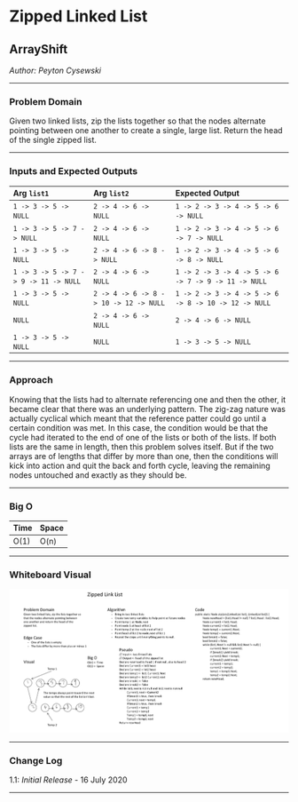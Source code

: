 # Zipped Linked List

## ArrayShift
*Author: Peyton Cysewski*

---

### Problem Domain

Given two linked lists, zip the lists together so that the nodes alternate pointing between one another to create a single, large list. Return the head of the single zipped list.

---

### Inputs and Expected Outputs

| Arg ```list1``` | Arg ```list2``` | Expected Output |
| :----------- | :----------- | :----------- |
| ```1 -> 3 -> 5 -> NULL``` | ```2 -> 4 -> 6 -> NULL``` | ```1 -> 2 -> 3 -> 4 -> 5 -> 6 -> NULL``` |
| ```1 -> 3 -> 5 -> 7 -> NULL``` | ```2 -> 4 -> 6 -> NULL``` | ```1 -> 2 -> 3 -> 4 -> 5 -> 6 -> 7 -> NULL``` |
| ```1 -> 3 -> 5 -> NULL``` | ```2 -> 4 -> 6 -> 8 -> NULL``` | ```1 -> 2 -> 3 -> 4 -> 5 -> 6 -> 8 -> NULL``` |
| ```1 -> 3 -> 5 -> 7 -> 9 -> 11 -> NULL``` | ```2 -> 4 -> 6 -> NULL``` | ```1 -> 2 -> 3 -> 4 -> 5 -> 6 -> 7 -> 9 -> 11 -> NULL``` |
| ```1 -> 3 -> 5 -> NULL``` | ```2 -> 4 -> 6 -> 8 -> 10 -> 12 -> NULL``` | ```1 -> 2 -> 3 -> 4 -> 5 -> 6 -> 8 -> 10 -> 12 -> NULL``` |
| ```NULL``` | ```2 -> 4 -> 6 -> NULL``` | ```2 -> 4 -> 6 -> NULL``` |
| ```1 -> 3 -> 5 -> NULL``` | ```NULL``` | ```1 -> 3 -> 5 -> NULL``` |

---

### Approach
Knowing that the lists had to alternate referencing one and then the other, it became clear that there was an underlying pattern. The zig-zag nature was actually cyclical which meant that the reference patter could go until a certain condition was met. In this case, the condition would be that the cycle had iterated to the end of one of the lists or both of the lists. If both lists are the same in length, then this problem solves itself. But if the two arrays are of lengths that differ by more than one, then the conditions will kick into action and quit the back and forth cycle, leaving the remaining nodes untouched and exactly as they should be.

---


### Big O

| Time | Space |
| :----------- | :----------- |
| O(1) | O(n) |


---


### Whiteboard Visual
![Zipped Linked List Whiteboard](./assets/ZippedListWhiteboard.png)


---

### Change Log
1.1: *Initial Release* - 16 July 2020  

---